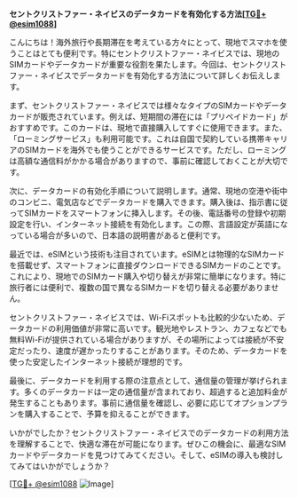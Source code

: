 **セントクリストファー・ネイビスのデータカードを有効化する方法[[TG💪+ @esim1088](https://t.me/s/esim1088)]**

こんにちは！海外旅行や長期滞在を考えている方々にとって、現地でスマホを使うことはとても便利です。特にセントクリストファー・ネイビスでは、現地のSIMカードやデータカードが重要な役割を果たします。今回は、セントクリストファー・ネイビスでデータカードを有効化する方法について詳しくお伝えします。

まず、セントクリストファー・ネイビスでは様々なタイプのSIMカードやデータカードが販売されています。例えば、短期間の滞在には「プリペイドカード」がおすすめです。このカードは、現地で直接購入してすぐに使用できます。また、「ローミングサービス」も利用可能です。これは自国で契約している携帯キャリアのSIMカードを海外でも使うことができるサービスです。ただし、ローミングは高額な通信料がかかる場合がありますので、事前に確認しておくことが大切です。

次に、データカードの有効化手順について説明します。通常、現地の空港や街中のコンビニ、電気店などでデータカードを購入できます。購入後は、指示書に従ってSIMカードをスマートフォンに挿入します。その後、電話番号の登録や初期設定を行い、インターネット接続を有効化します。この際、言語設定が英語になっている場合が多いので、日本語の説明書があると便利です。

最近では、eSIMという技術も注目されています。eSIMとは物理的なSIMカードを搭載せず、スマートフォンに直接ダウンロードできるSIMカードのことです。これにより、現地でのSIMカード購入や切り替えが非常に簡単になります。特に旅行者には便利で、複数の国で異なるSIMカードを切り替える必要がありません。

セントクリストファー・ネイビスでは、Wi-Fiスポットも比較的少ないため、データカードの利用価値が非常に高いです。観光地やレストラン、カフェなどでも無料Wi-Fiが提供されている場合がありますが、その場所によっては接続が不安定だったり、速度が遅かったりすることがあります。そのため、データカードを使った安定したインターネット接続が理想的です。

最後に、データカードを利用する際の注意点として、通信量の管理が挙げられます。多くのデータカードは一定の通信量が含まれており、超過すると追加料金が発生することもあります。事前に通信量を確認し、必要に応じてオプションプランを購入することで、予算を抑えることができます。

いかがでしたか？セントクリストファー・ネイビスでのデータカードの利用方法を理解することで、快適な滞在が可能になります。ぜひこの機会に、最適なSIMカードやデータカードを見つけてみてください。そして、eSIMの導入も検討してみてはいかがでしょうか？

[[TG💪+ @esim1088](https://t.me/s/esim1088) ![Image](https://i.postimg.cc/Y0z9fWf4/image.png)]